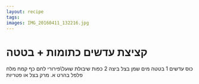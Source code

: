 ```yaml
---
layout: recipe
tags: 
images: IMG_20160411_132216.jpg
---
```


# קציצת עדשים כתומות + בטטה

כוס עדשים
1 בטטה
מים
שמן
בצל
ביצה
2 כפות שיבולת שועל\פירורי לחם
כף קמח
מלח פלפל בהרט
א. מרק בצל או פטריות
